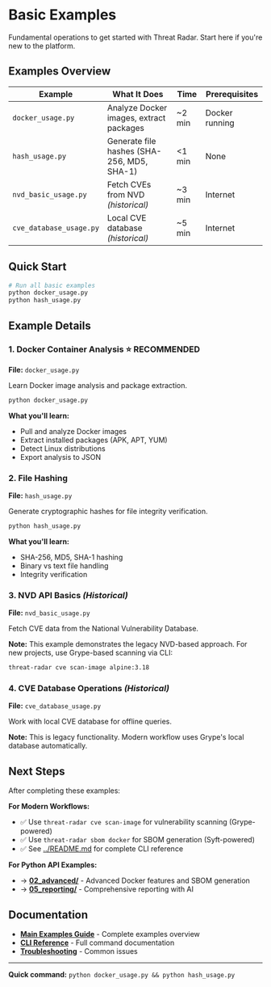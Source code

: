 # Basic Examples

Fundamental operations to get started with Threat Radar. Start here if you're new to the platform.

## Examples Overview

| Example | What It Does | Time | Prerequisites |
|---------|--------------|------|---------------|
| `docker_usage.py` | Analyze Docker images, extract packages | ~2 min | Docker running |
| `hash_usage.py` | Generate file hashes (SHA-256, MD5, SHA-1) | <1 min | None |
| `nvd_basic_usage.py` | Fetch CVEs from NVD *(historical)* | ~3 min | Internet |
| `cve_database_usage.py` | Local CVE database *(historical)* | ~5 min | Internet |

## Quick Start

```bash
# Run all basic examples
python docker_usage.py
python hash_usage.py
```

## Example Details

### 1. Docker Container Analysis ⭐ RECOMMENDED

**File:** `docker_usage.py`

Learn Docker image analysis and package extraction.

```bash
python docker_usage.py
```

**What you'll learn:**
- Pull and analyze Docker images
- Extract installed packages (APK, APT, YUM)
- Detect Linux distributions
- Export analysis to JSON

### 2. File Hashing

**File:** `hash_usage.py`

Generate cryptographic hashes for file integrity verification.

```bash
python hash_usage.py
```

**What you'll learn:**
- SHA-256, MD5, SHA-1 hashing
- Binary vs text file handling
- Integrity verification

### 3. NVD API Basics *(Historical)*

**File:** `nvd_basic_usage.py`

Fetch CVE data from the National Vulnerability Database.

**Note:** This example demonstrates the legacy NVD-based approach. For new projects, use Grype-based scanning via CLI:
```bash
threat-radar cve scan-image alpine:3.18
```

### 4. CVE Database Operations *(Historical)*

**File:** `cve_database_usage.py`

Work with local CVE database for offline queries.

**Note:** This is legacy functionality. Modern workflow uses Grype's local database automatically.

## Next Steps

After completing these examples:

**For Modern Workflows:**
- ✅ Use `threat-radar cve scan-image` for vulnerability scanning (Grype-powered)
- ✅ Use `threat-radar sbom docker` for SBOM generation (Syft-powered)
- ✅ See [../README.md](../README.md) for complete CLI reference

**For Python API Examples:**
- → **[02_advanced/](../02_advanced/)** - Advanced Docker features and SBOM generation
- → **[05_reporting/](../05_reporting/)** - Comprehensive reporting with AI

## Documentation

- **[Main Examples Guide](../README.md)** - Complete examples overview
- **[CLI Reference](../../CLAUDE.md)** - Full command documentation
- **[Troubleshooting](../TROUBLESHOOTING.md)** - Common issues

---

**Quick command:** `python docker_usage.py && python hash_usage.py`
